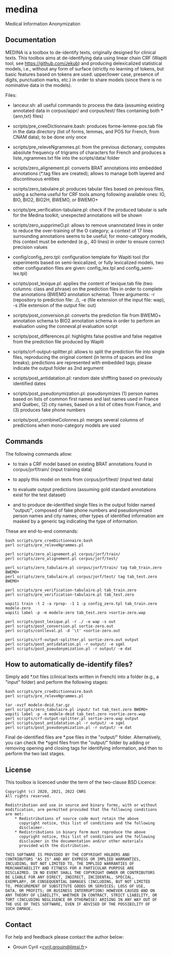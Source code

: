 # medina
Medical Information Anonymization

## Documentation ##

MEDINA is a toolbox to de-identify texts, originally designed for
clinical texts. This toolbox aims at de-identifying data using linear
chain CRF (Wapiti tool, see https://github.com/Jekub) and producing
delexicalized statistical models, i.e., without any form of surface
(strictly no learning of tokens, but basic features based on tokens
are used: upper/lower case, presence of digits, punctuation marks,
etc.) in order to share models (since there is no nominative data in
the models).

Files:

* lanceur.sh: all useful commands to process the data (assuming
  existing annotated data in corpus/appr/ and corpus/test/ files
  containing both *{ann,txt} files)

* scripts/pre_creeDictionnaire.bash: produces forme-lemme-pos.tab file
  in the data directory (list of forms, lemmas, and POS for French,
  from CNAM data); to be done only once

* scripts/pre_releveNgrammes.pl: from the previous dictionary,
  computes absolute frequency of trigrams of characters for French and
  produces a liste_ngrammes.txt file into the scripts/data/ folder

* scripts/zero_alignement.pl: converts BRAT annotations into embedded
  annotations (*.tag files are created); allows to manage both layered
  and discontinuous entities

* scripts/zero_tabulaire.pl: produces tabular files based on previous
  files, using a schema useful for CRF tools among following available
  ones: IO, BIO, BIO2, BIO2H, BWEMO, or BWEMO+

* scripts/pre_verification-tabulaire.pl: check if the produced tabular
  is safe for the Medina toolkit; unexpected annotations will be shown

* scripts/zero_supprimeO.pl: allows to remove unannotated lines in
  order to reduce the over-training of the O category; a context of 17
  lines surrounding annotations seems to be useful; for mono-category
  models, this context must be extended (e.g., 40 lines) in order to
  ensure correct precision values

* config/config_zero.tpl: configuration template for Wapiti tool (for
  experiments based on semi-lexicalized, or fully lexicalized models,
  two other configuration files are given: config_lex.tpl and
  config_semi-lex.tpl)

* scripts/post_lexique.pl: applies the content of lexique.tab file
  (two columns: class and phrase) on the prediction files in order to
  complete the annotations (BWEMO annotation schema). Three arguments:
  -r (repository to prediction file: ./), -e (file extension of the
  input file: wap), -s (file extension of the output file: out)

* scripts/post_conversion.pl: converts the prediction file from BWEMO+
  annotation schema to BIO2 annotation schema in order to perform an
  evaluation using the conneval.pl evaluation script

* scripts/post_differences.pl: highlights false positive and false
  negative from the prediction file produced by Wapiti

* scripts/crf-output-splitter.pl: allows to split the prediction file
  into single files, reproducing the original content (in terms of
  spaces and line breaks); predictions are represented with embedded
  tags; please indicate the output folder as 2nd argument

* scripts/post_antidatation.pl: random date shiffting based on
  previously identified dates

* scripts/post_pseudonymization.pl: pseudonymizes (1) person names
  based on lists of common first names and last names used in France
  and Québec, (2) city names, based on a list of cities from France,
  and (3) produces fake phone numbers

* scripts/post_combineColonnes.pl: merges several columns of
  predictions when mono-category models are used


## Commands ##

The following commands allow:

* to train a CRF model based on existing BRAT annotations found in
  corpus/jorf/train/ (input training data)

* to apply this model on texts from corpus/jorf/test/ (input test
  data)

* to evaluate output predictions (assuming gold standard annotations
  exist for the test dataset)

* and to produce de-identified single files in the output folder named
  "output/", composed of fake phone numbers and pseudonymized person
  names and city names; other types of identified information are
  masked by a generic tag indicating the type of information.

These are end-to-end commands:

	bash scripts/pre_creeDictionnaire.bash
	perl scripts/pre_releveNgrammes.pl

	perl scripts/zero_alignement.pl corpus/jorf/train/
	perl scripts/zero_alignement.pl corpus/jorf/test/
	
	perl scripts/zero_tabulaire.pl corpus/jorf/train/ tag tab_train.zero BWEMO+
	perl scripts/zero_tabulaire.pl corpus/jorf/test/ tag tab_test.zero BWEMO+

	perl scripts/pre_verification-tabulaire.pl tab_train.zero
	perl scripts/pre_verification-tabulaire.pl tab_test.zero
	
	wapiti train -t 2 -a rprop- -1 1 -p config_zero.tpl tab_train.zero modele-zero
	wapiti label -p -m modele-zero tab_test.zero >sortie-zero.wap

	perl scripts/post_lexique.pl -r ./ -e wap -s out
	perl scripts/post_conversion.pl sortie-zero.out
	perl scripts/conlleval.pl -d '\t' <sortie-zero.out
	
	perl scripts/crf-output-splitter.pl sortie-zero.out output
	perl scripts/post_antidatation.pl -r output/ -e sgml
	perl scripts/post_pseudonymization.pl -r output/ -e dat


## How to automatically de-identify files? ##

Simply add *.txt files (clinical texts written in French) into a
folder (e.g., a "input" folder) and perform the following stages:

	bash scripts/pre_creeDictionnaire.bash
	perl scripts/pre_releveNgrammes.pl

	tar -xvzf modele-deid.tar.gz
	perl scripts/zero_tabulaire.pl input/ txt tab_test.zero BWEMO+
	wapiti label -p -m modele-deid tab_test.zero >sortie-zero.wap
	perl scripts/crf-output-splitter.pl sortie-zero.wap output
	perl scripts/post_antidatation.pl -r output/ -e sgml
	perl scripts/post_pseudonymization.pl -r output/ -e dat

Final de-identified files are *.pse files in the "output/" folder.
Alternatively, you can check the *sgml files from the "output/"
folder by adding or removing opening and closing tags for identifying
information, and then to perform the two last stages.


## License ##

This toolbox is licenced under the term of the two-clause BSD Licence:

    Copyright (c) 2020, 2021, 2022 CNRS
    All rights reserved.

    Redistribution and use in source and binary forms, with or without
    modification, are permitted provided that the following conditions
    are met:
        * Redistributions of source code must retain the above
          copyright notice, this list of conditions and the following
          disclaimer.
        * Redistributions in binary form must reproduce the above
          copyright notice, this list of conditions and the following
          disclaimer in the documentation and/or other materials
          provided with the distribution.

    THIS SOFTWARE IS PROVIDED BY THE COPYRIGHT HOLDERS AND
    CONTRIBUTORS "AS IS" AND ANY EXPRESS OR IMPLIED WARRANTIES,
    INCLUDING, BUT NOT LIMITED TO, THE IMPLIED WARRANTIES OF
    MERCHANTABILITY AND FITNESS FOR A PARTICULAR PURPOSE ARE
    DISCLAIMED. IN NO EVENT SHALL THE COPYRIGHT OWNER OR CONTRIBUTORS
    BE LIABLE FOR ANY DIRECT, INDIRECT, INCIDENTAL, SPECIAL,
    EXEMPLARY, OR CONSEQUENTIAL DAMAGES (INCLUDING, BUT NOT LIMITED
    TO, PROCUREMENT OF SUBSTITUTE GOODS OR SERVICES; LOSS OF USE,
    DATA, OR PROFITS; OR BUSINESS INTERRUPTION) HOWEVER CAUSED AND ON
    ANY THEORY OF LIABILITY, WHETHER IN CONTRACT, STRICT LIABILITY, OR
    TORT (INCLUDING NEGLIGENCE OR OTHERWISE) ARISING IN ANY WAY OUT OF
    THE USE OF THIS SOFTWARE, EVEN IF ADVISED OF THE POSSIBILITY OF
    SUCH DAMAGE.

## Contact ##

For help and feedback please contact the author below:

* Grouin Cyril       &lt;cyril.grouin@limsi.fr&gt;
